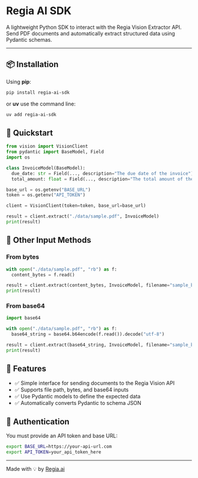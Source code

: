 # Regia AI SDK

A lightweight Python SDK to interact with the Regia Vision Extractor API.  
Send PDF documents and automatically extract structured data using Pydantic schemas.

---

## 📦 Installation

Using **pip**:

```bash
pip install regia-ai-sdk
```

or **uv** use the command line:

```bash
uv add regia-ai-sdk
```

## 🚀 Quickstart

```python
from vision import VisionClient
from pydantic import BaseModel, Field
import os

class InvoiceModel(BaseModel):
  due_date: str = Field(..., description="The due date of the invoice")
  total_amount: float = Field(..., description="The total amount of the invoice")

base_url = os.getenv("BASE_URL")
token = os.getenv("API_TOKEN")

client = VisionClient(token=token, base_url=base_url)

result = client.extract("./data/sample.pdf", InvoiceModel)
print(result)
```

## 📂 Other Input Methods

### From bytes

```python
with open("./data/sample.pdf", "rb") as f:
  content_bytes = f.read()

result = client.extract(content_bytes, InvoiceModel, filename="sample_bytes.pdf")
print(result)
```

### From base64

```python
import base64

with open("./data/sample.pdf", "rb") as f:
  base64_string = base64.b64encode(f.read()).decode("utf-8")

result = client.extract(base64_string, InvoiceModel, filename="sample_base64.pdf")
print(result)
```

## 🧠 Features

- ✅ Simple interface for sending documents to the Regia Vision API
- ✅ Supports file path, bytes, and base64 inputs
- ✅ Use Pydantic models to define the expected data
- ✅ Automatically converts Pydantic to schema JSON

## 🔐 Authentication

You must provide an API token and base URL:

```bash
export BASE_URL=https://your-api-url.com
export API_TOKEN=your_api_token_here
```

---

Made with 💡 by [Regia.ai](https://regia.ai)
